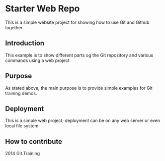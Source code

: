 # Starter Web Repo

This is a simple website project for showing how to use Git and Github together.

## Introduction

This example is to show different parts og the Git repository and various commands using a web project


## Purpose

As stated above, the main purpose is to provide simple examples for Git training demos. 

## Deployment

This is a simple web project; deployment can be on any web server or even local file system. 

## How to contribute

2014 Git.Training